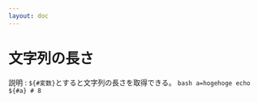 ```yaml
---
layout: doc
---
```


# 文字列の長さ

説明
:   `${#変数}`とすると文字列の長さを取得できる。
    ```bash
    a=hogehoge
    echo ${#a} # 8
    ```